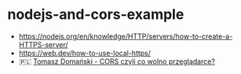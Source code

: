 # nodejs-and-cors-example

* https://nodejs.org/en/knowledge/HTTP/servers/how-to-create-a-HTTPS-server/
* https://web.dev/how-to-use-local-https/
* 🇵🇱 [Tomasz Domański - CORS czyli co wolno przeglądarce?](https://www.youtube.com/watch?v=mdQvEqqdFEI)